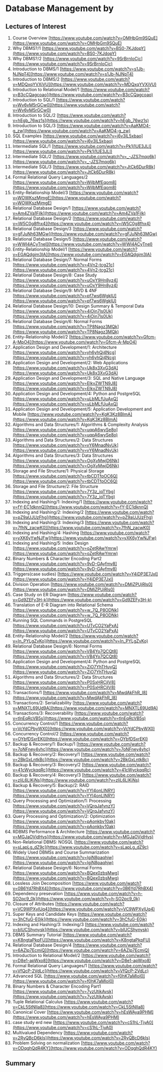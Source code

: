 # Database Management by

## Lectures of Interest

1. Course Overview
   [https://www.youtube.com/watch?v=OMHbGm9SQuE](https://www.youtube.com/watch?v=OMHbGm9SQuE)
2. Why DBMS?/1
   [https://www.youtube.com/watch?v=BS0-7KJdopY](https://www.youtube.com/watch?v=BS0-7KJdopY)
3. Why DBMS?/2
   [https://www.youtube.com/watch?v=9SrBrnIoCjc](https://www.youtube.com/watch?v=9SrBrnIoCjc)
4. Introduction to DBMS/1
   [https://www.youtube.com/watch?v=s1Jb-NJNpT4](https://www.youtube.com/watch?v=s1Jb-NJNpT4)
5. Introduction to DBMS/2 [https://www.youtube.com/watch?v=MDQxqYVXiVU](https://www.youtube.com/watch?v=MDQxqYVXiVU)
6. Introduction to Relational Model/1
   [https://www.youtube.com/watch?v=B3cCQagcoao](https://www.youtube.com/watch?v=B3cCQagcoao)
7. Introduction to SQL/1
   [https://www.youtube.com/watch?v=Wv6vM5rGCw0](https://www.youtube.com/watch?v=Wv6vM5rGCw0)
8. Introduction to SQL/2
   [https://www.youtube.com/watch?v=hEgb_76wz1s](https://www.youtube.com/watch?v=hEgb_76wz1s)
9. Introduction to SQL/3 [https://www.youtube.com/watch?v=AaKMO4-g_zw](https://www.youtube.com/watch?v=AaKMO4-g_zw)
10. SQL Examples
    [https://www.youtube.com/watch?v=j6v3lL5xbao](https://www.youtube.com/watch?v=j6v3lL5xbao)
11. Intermediate SQL/1
    [https://www.youtube.com/watch?v=Pk1j1UE3JLI](https://www.youtube.com/watch?v=Pk1j1UE3JLI)
12. Intermediate SQL/2
    [https://www.youtube.com/watch?v=_-JZS7mqo6k](https://www.youtube.com/watch?v=_-JZS7mqo6k)
13. Intermediate SQL/3
    [https://www.youtube.com/watch?v=JtCk6DurR8k](https://www.youtube.com/watch?v=JtCk6DurR8k)
14. Formal Relational Query Languages/2
    [https://www.youtube.com/watch?v=WjlbMfEqom8](https://www.youtube.com/watch?v=WjlbMfEqom8)
15. Entity-Relationship Model/3
    [https://www.youtube.com/watch?v=WOWKszMjmgE](https://www.youtube.com/watch?v=WOWKszMjmgE)
16. Relational Database Design/1
    [https://www.youtube.com/watch?v=Am4ZVa1Filk](https://www.youtube.com/watch?v=Am4ZVa1Filk)
17. Relational Database Design/2
    [https://www.youtube.com/watch?v=iW5C0g8fhx4](https://www.youtube.com/watch?v=iW5C0g8fhx4)
18. Relational Database Design/3
    [https://www.youtube.com/watch?v=gFJuNh63MGw](https://www.youtube.com/watch?v=gFJuNh63MGw)
19. Relational Database Design/5
    [https://www.youtube.com/watch?v=WWI4ACyTneI](https://www.youtube.com/watch?v=WWI4ACyTneI)
20. Entity-Relationship Model/1
    [https://www.youtube.com/watch?v=EGAQdgim3IA](https://www.youtube.com/watch?v=EGAQdgim3IA)
21. Relational Database Design/7: Normal Forms
    [https://www.youtube.com/watch?v=4Vn2-tcg21c](https://www.youtube.com/watch?v=4Vn2-tcg21c)
22. Relational Database Design/8: Case Study
    [https://www.youtube.com/watch?v=uOxY9Hn8yz4](https://www.youtube.com/watch?v=uOxY9Hn8yz4)
23. Relational Database Design/9: MVD & 4NF
    [https://www.youtube.com/watch?v=pf7ws6WgklU](https://www.youtube.com/watch?v=pf7ws6WgklU)
24. Relational Database Design/10: Design Summary & Temporal Data
    [https://www.youtube.com/watch?v=4iOin7ls0Uk](https://www.youtube.com/watch?v=4iOin7ls0Uk)
25. Relational Database Design/6: Normal Forms
    [https://www.youtube.com/watch?v=TP8Nagz3MQk](https://www.youtube.com/watch?v=TP8Nagz3MQk)
26. Entity-Relationship Model/2
    [https://www.youtube.com/watch?v=Gfcm-A-MpO4](https://www.youtube.com/watch?v=Gfcm-A-MpO4)
27. Application Design and Development/1: Architecture
    [https://www.youtube.com/watch?v=yh6yhQj4Ncg](https://www.youtube.com/watch?v=yh6yhQj4Ncg)
28. Application Design and Development/2: Web Applications
    [https://www.youtube.com/watch?v=Uk8x3XvG3dA](https://www.youtube.com/watch?v=Uk8x3XvG3dA)
29. Application Design and Development/3: SQL and Native Language
    [https://www.youtube.com/watch?v=ElkvZWTN9J8](https://www.youtube.com/watch?v=ElkvZWTN9J8)
30. Application Design and Development/4: Python and PostgreSQL
    [https://www.youtube.com/watch?v=uLbMLfUuAxQ](https://www.youtube.com/watch?v=uLbMLfUuAxQ)
31. Application Design and Development/5: Application Development and Mobile
    [https://www.youtube.com/watch?v=KgK3Kz8BlmA](https://www.youtube.com/watch?v=KgK3Kz8BlmA)
32. Algorithms and Data Structures/1: Algorithms & Complexity Analysis
    [https://www.youtube.com/watch?v=uqpA6wySe8o](https://www.youtube.com/watch?v=uqpA6wySe8o)
33. Algorithms and Data Structures/2: Data Structures
    [https://www.youtube.com/watch?v=vY6MnadNvUk](https://www.youtube.com/watch?v=vY6MnadNvUk)
34. Algorithms and Data Structures/3: Data Structures
    [https://www.youtube.com/watch?v=OgXyMwjD6Nk](https://www.youtube.com/watch?v=OgXyMwjD6Nk)
35. Storage and File Structure/1: Physical Storage
    [https://www.youtube.com/watch?v=tbCDTfpOC6Q](https://www.youtube.com/watch?v=tbCDTfpOC6Q)
36. Storage and File Structure/2: File Structure
    [https://www.youtube.com/watch?v=7Y3z_iqTYbg](https://www.youtube.com/watch?v=7Y3z_iqTYbg)
37. Indexing and Hashing/1: Indexing/1
    [https://www.youtube.com/watch?v=fY-EC1dknnQ](https://www.youtube.com/watch?v=fY-EC1dknnQ)
38. Indexing and Hashing/2: Indexing/2
    [https://www.youtube.com/watch?v=pZ9aUJUzFhg](https://www.youtube.com/watch?v=pZ9aUJUzFhg)
39. Indexing and Hashing/3: Indexing/3
    [https://www.youtube.com/watch?v=7fhN_zacwK0](https://www.youtube.com/watch?v=7fhN_zacwK0)
40. Indexing and Hashing/4: Hashing
    [https://www.youtube.com/watch?v=yXK6yYwNJFw](https://www.youtube.com/watch?v=yXK6yYwNJFw)
41. Indexing and Hashing/5: Index Design
    [https://www.youtube.com/watch?v=oZetRAwYmrw](https://www.youtube.com/watch?v=oZetRAwYmrw)
42. Binary Numbers & Character Encoding Part2
    [https://www.youtube.com/watch?v=9vD-GAyfmv8](https://www.youtube.com/watch?v=9vD-GAyfmv8)
43. Triggers(case sudies)
    [https://www.youtube.com/watch?v=Y4iDP3E7JxI](https://www.youtube.com/watch?v=Y4iDP3E7JxI)
44. Division Operation
    [https://www.youtube.com/watch?v=DMiZPUjRls0](https://www.youtube.com/watch?v=DMiZPUjRls0)
45. Case Study on ER Diagram
    [https://www.youtube.com/watch?v=Gd9ZEFy3H-k](https://www.youtube.com/watch?v=Gd9ZEFy3H-k)
46. Translation of E-R Diagram into Relational Schema
    [https://www.youtube.com/watch?v=w_7Q_P8ODNk](https://www.youtube.com/watch?v=w_7Q_P8ODNk)
47. Running SQL Commands in PostgreSQL
    [https://www.youtube.com/watch?v=UTvCO2YaPxA](https://www.youtube.com/watch?v=UTvCO2YaPxA)
48. Entity-Relationship Model/2
    [https://www.youtube.com/watch?v=In_PYLgZvKo](https://www.youtube.com/watch?v=In_PYLgZvKo)
49. Relational Database Design/6: Normal Forms
    [https://www.youtube.com/watch?v=VB4Yo7QCQt8](https://www.youtube.com/watch?v=VB4Yo7QCQt8)
50. Application Design and Development/4: Python and PostgreSQL
    [https://www.youtube.com/watch?v=ZiO7YhTHuyQ](https://www.youtube.com/watch?v=ZiO7YhTHuyQ)
51. Algorithms and Data Structures/2: Data Structures
    [https://www.youtube.com/watch?v=P0SxHRCjlV8](https://www.youtube.com/watch?v=P0SxHRCjlV8)
52. Transactions/1
    [https://www.youtube.com/watch?v=MwdAkFhR_I8](https://www.youtube.com/watch?v=MwdAkFhR_I8)
53. Transactions/2: Serializability
    [https://www.youtube.com/watch?v=MNXTL69Ud9A](https://www.youtube.com/watch?v=MNXTL69Ud9A)
54. Transactions/3: Recoverability
    [https://www.youtube.com/watch?v=tlnEqRcVB5s](https://www.youtube.com/watch?v=tlnEqRcVB5s)
55. Concurrency Control/1
    [https://www.youtube.com/watch?v=VcYdCPbyWX0](https://www.youtube.com/watch?v=VcYdCPbyWX0)
56. Concurrency Control/2
    [https://www.youtube.com/watch?v=OYbfDSxrEKI](https://www.youtube.com/watch?v=OYbfDSxrEKI)
57. Backup & Recovery/1: Backup/1
    [https://www.youtube.com/watch?v=7oNFney4vhc](https://www.youtube.com/watch?v=7oNFney4vhc)
58. Backup & Recovery/2: Recovery/1
    [https://www.youtube.com/watch?v=2BkGxLntkBc](https://www.youtube.com/watch?v=2BkGxLntkBc)
59. Backup & Recovery/3: Recovery/2
    [https://www.youtube.com/watch?v=41cWyckqqRc](https://www.youtube.com/watch?v=41cWyckqqRc)
60. Backup & Recovery/4: Recovery/3
    [https://www.youtube.com/watch?v=zliL6LlKiNs](https://www.youtube.com/watch?v=zliL6LlKiNs)
61. Backup & Recovery/5: Backup/2: RAID
    [https://www.youtube.com/watch?v=YYl4onLINRY](https://www.youtube.com/watch?v=YYl4onLINRY)
62. Query Processing and Optimization/1: Processing
    [https://www.youtube.com/watch?v=VQrqJafvnzY](https://www.youtube.com/watch?v=VQrqJafvnzY)
63. Query Processing and Optimization/2: Optimization
    [https://www.youtube.com/watch?v=pAonkbv10ak](https://www.youtube.com/watch?v=pAonkbv10ak)
64. RDBMS Performance & Architecture
    [https://www.youtube.com/watch?v=MGJaOVjdHvs](https://www.youtube.com/watch?v=MGJaOVjdHvs)
65. Non-Relational DBMS: NOSQL
    [https://www.youtube.com/watch?v=sLapLg_dZ9c](https://www.youtube.com/watch?v=sLapLg_dZ9c)
66. Widely Used DBMSs and Course Summarization
    [https://www.youtube.com/watch?v=lgiN8paqhjw](https://www.youtube.com/watch?v=lgiN8paqhjw)
67. Relational Database Design/6: Normal Forms
    [https://www.youtube.com/watch?v=BQex0zbsMwg](https://www.youtube.com/watch?v=BQex0zbsMwg)
68. Lossless Join Decomposition
    [https://www.youtube.com/watch?v=0B6Yd7RhBX4](https://www.youtube.com/watch?v=0B6Yd7RhBX4)
69. Dependency presevation
    [https://www.youtube.com/watch?v=h-SO2pc9_0k](https://www.youtube.com/watch?v=h-SO2pc9_0k)
70. Closure of Attributes
    [https://www.youtube.com/watch?v=VC9WPXylUq4](https://www.youtube.com/watch?v=VC9WPXylUq4)
71. Super Keys and Candidate Keys
    [https://www.youtube.com/watch?v=3hCfuG-E0jk](https://www.youtube.com/watch?v=3hCfuG-E0jk)
72. Indexing and Hashing/3: Indexing/3
    [https://www.youtube.com/watch?v=bIUCShynysk](https://www.youtube.com/watch?v=bIUCShynysk)
73. DBMS Summary Tutorial
    [https://www.youtube.com/watch?v=K8ngtaPkpFU](https://www.youtube.com/watch?v=K8ngtaPkpFU)
74. Relational Database Design/4
    [https://www.youtube.com/watch?v=6AZlp7EcmiQ](https://www.youtube.com/watch?v=6AZlp7EcmiQ)
75. Introduction to Relational Model/2
    [https://www.youtube.com/watch?v=D8e1-apWxo8](https://www.youtube.com/watch?v=D8e1-apWxo8)
76. Formal Relational Query Languages/1
    [https://www.youtube.com/watch?v=VfQcP-2VdLc](https://www.youtube.com/watch?v=VfQcP-2VdLc)
77. Advanced SQL
    [https://www.youtube.com/watch?v=f0hK7aMloI0](https://www.youtube.com/watch?v=f0hK7aMloI0)
78. Binary Numbers & Character Encoding Part1
    [https://www.youtube.com/watch?v=7yzUtikAvsk](https://www.youtube.com/watch?v=7yzUtikAvsk)
79. Tuple Relational Calculus
    [https://www.youtube.com/watch?v=CkL5StNIla8](https://www.youtube.com/watch?v=CkL5StNIla8)
80. Canonical Cover
    [https://www.youtube.com/watch?v=hEsWAya9PHM](https://www.youtube.com/watch?v=hEsWAya9PHM)
81. case study erd new
    [https://www.youtube.com/watch?v=cS1hL-TjyA0](https://www.youtube.com/watch?v=cS1hL-TjyA0)
82. Multivalued Dependency
    [https://www.youtube.com/watch?v=2RyQBcD6kIs](https://www.youtube.com/watch?v=2RyQBcD6kIs)
83. Problem Solving on normalization
    [https://www.youtube.com/watch?v=ODqghQdR4KY](https://www.youtube.com/watch?v=ODqghQdR4KY)

## Summary
